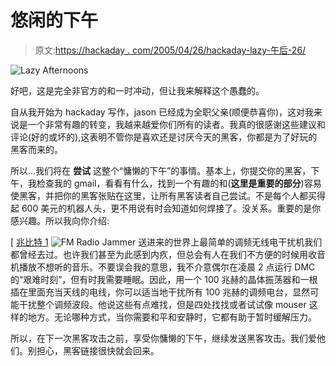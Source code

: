 # 悠闲的下午

> 原文:[https://hackaday . com/2005/04/26/hackaday-lazy-午后-26/](https://hackaday.com/2005/04/26/hackaday-lazy-afternoons-26/)

![Lazy Afternoons](img/b99209e7dfa8867c6a05778131ffea11.png)

好吧，这是完全非官方的和一时冲动，但让我来解释这个愚蠢的。

自从我开始为 hackaday 写作，jason 已经成为全职父亲(顺便恭喜你)，这对我来说是一个非常有趣的转变，我越来越爱你们所有的读者。我真的很感谢这些建议和评论(好的或坏的),这表明不管你是喜欢还是讨厌今天的黑客，你都是为了好玩的黑客而来的。

所以…我们将在 **尝试** 这整个“慵懒的下午”的事情。基本上，你提交你的黑客，下午，我检查我的 gmail，看看有什么，找到一个有趣的和(**这里是重要的部分**)容易使黑客，并把你的黑客张贴在这里，让所有黑客读者自己尝试。不是每个人都买得起 600 美元的机器人头，更不用说有时会知道如何焊接了。没关系。重要的是你感兴趣。所以我向你介绍:

[ [兆比特 1](http://themodgods.com)
![FM Radio Jammer](img/b2256b383dd5cb4bb06c208a2d2e96ba.png)
送进来的世界上最简单的调频无线电干扰机我们都曾经去过。也许我们甚至为此感到内疚，但总会有人在我们不方便的时候用收音机播放不想听的音乐。不要误会我的意思，我不介意偶尔在凌晨 2 点运行 DMC 的“艰难时刻”，但有时我需要睡眠。因此，用一个 100 兆赫的晶体振荡器和一根插在里面充当天线的电线，你可以适当地干扰所有 100 兆赫的调频电台，显然可能干扰整个调频波段。他说这些有点难找，但是四处找找或者试试像 mouser 这样的地方。无论哪种方式，当你需要和平和安静时，它都有助于暂时缓解压力。

所以，在下一次黑客攻击之前，享受你慵懒的下午，继续发送黑客攻击。我们爱他们。别担心，黑客链接很快就会回来。